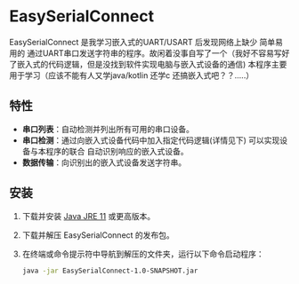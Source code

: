 # EasySerialConnect

EasySerialConnect 是我学习嵌入式的UART/USART 后发现网络上缺少 简单易用的 通过UART串口发送字符串的程序。故闲着没事自写了一个（我好不容易写好了嵌入式的代码逻辑，但是没找到软件实现电脑与嵌入式设备的通信) 本程序主要用于学习（应该不能有人又学java/kotlin 还学c 还搞嵌入式吧？？.....）

## 特性

- **串口列表**：自动检测并列出所有可用的串口设备。
- **串口检测**：通过向嵌入式设备代码中加入指定代码逻辑(详情见下) 可以实现设备与本程序的联合 自动识别响应的嵌入式设备。
- **数据传输**：向识别出的嵌入式设备发送字符串。

## 安装

1. 下载并安装 [Java JRE 11](https://www.oracle.com/java/technologies/javase-jre11-downloads.html) 或更高版本。
2. 下载并解压 EasySerialConnect 的发布包。
3. 在终端或命令提示符中导航到解压的文件夹，运行以下命令启动程序：

   ```bash
   java -jar EasySerialConnect-1.0-SNAPSHOT.jar
